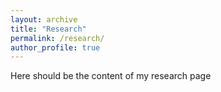 ```yaml
---
layout: archive
title: "Research"
permalink: /research/
author_profile: true
---
```


Here should be the content of my research page

